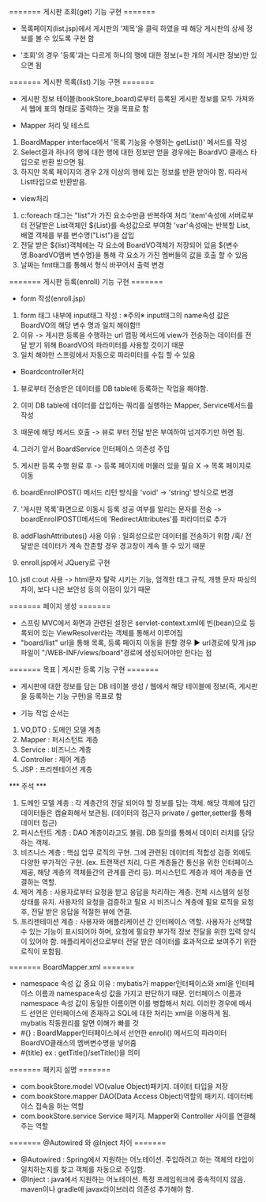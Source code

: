 ======= 게시판 조회(get) 기능 구현 =======

- 목록페이지(list.jsp)에서 게시판의 '제목'을 클릭 하였을 때 해당 게시판의 상세 정보를 볼 수 있도록 구현 함

- '조회'의 경우 '등록'과는 다르게 하나의 행에 대한 정보(=한 개의 게시판 정보)만 있으면 됨


======= 게시판 목록(list) 기능 구현 =======

- 게시판 정보 테이블(bookStore_board)로부터 등록된 게시판 정보를 모두 가져와서 웹에 표의 형태로 출력하는 것을 목표로 함

- Mapper 처리 및 테스트
 1) BoardMapper interface에서 '목록 기능을 수행하는 getList()' 메서드를 작성
 2) Select결과 하나의 행에 대한 행에 대한 정보만 얻을 경우에는 BoardVO 클래스 타입으로 반환 받으면 됨.
 3) 하지만 목록 페이지의 경우 2개 이상의 행에 있는 정보를 반환 받아야 함. 따라서 List타입으로 반환받음.

- view처리
 1) c:foreach 태그는 "list"가 가진 요소수만큼 반복하여 처리
 					'item'속성에 서버로부터 전달받은 List객체인 ${List}를 속성값으로 부여함
 					'var'속성에는 반복할 List, 배열 객체를 부를 변수명("List")을 삽입
 2) 전달 받은 ${list}객체에는 각 요소에 BoardVO객체가 저장되어 있음
 	${변수명.BoardVO멤버 변수명}을 통해 각 요소가 가진 멤버들의 값을 호출 할 수 있음
 3) 날짜는 fmt태그를 통해서 형식 바꾸어서 출력 변경


======= 게시판 등록(enroll) 기능 구현 =======

- form 작성(enroll.jsp)
 1) form 태그 내부에 input태그 작성 : ※주의※ input태그의 name속성 값은 BoardVO의 해당 변수 명과 일치 해야함!!
 2) 이유 -> 게시판 등록을 수행하는 url 맵핑 메서드에 view가 전송하는 데이터를 전달 받기 위해 BoardVO의 파라미터를 사용할 것이기 때문
 3) 일치 해야만 스프링에서 자동으로 파라미터를 수집 할 수 있음

- Boardcontroller처리
 1) 뷰로부터 전송받은 데이터를 DB table에 등록하는 작업을 해야함.
 2) 이미 DB table에 데이터를 삽입하는 쿼리를 실행하는 Mapper, Service메서드를 작성
 3) 때문에 해당 메서드 호출 -> 뷰로 부터 전달 받은 부여하여 넘겨주기만 하면 됨.
 4) 그러기 앞서 BoardService 인터페이스 의존성 주입

 5) 게시판 등록 수행 완료 후 -> 등록 페이지에 머물러 있을 필요 X -> 목록 페이지로 이동
 6) boardEnrollPOST() 메서드 리턴 방식을 'void' -> 'string' 방식으로 변경

 7) '게시판 목록'화면으로 이동시 등록 성공 여부를 알리는 문자를 전송 -> boardEnrollPOST()메서드에 'RedirectAttributes'를 파라미터로 추가
 8) addFlashAttributes() 사용 이유 : 일회성으로만 데이터를 전송하기 위함 /혹/ 전달받은 데이터가 계속 잔존할 경우 경고창이 계속 뜰 수 있기 때문
 9) enroll.jsp에서 JQuery로 구현
 
 10) jstl c:out 사용 -> html문자 탈락 시키는 기능, 엄격한 태그 규칙, 개행 문자 파싱의 차이, 보다 나은 보안성 등의 이점이 있기 때문
 
======= 페이지 생성 =======

- 스프링 MVC에서 화면과 관련된 설정은 servlet-context.xml에 빈(bean)으로 등록되어 있는 ViewResolver라는 객체를 통해서 이루어짐
- "board/list" url을 통해 목록, 등록 페이지 이동을 원할 경우 ▶ url경로에 맞게 jsp파일이 "/WEB-INF/views/board"경로에 생성되어야만 한다는 점

======= 목표 | 게시판 등록 기능 구현 =======

- 게시판에 대한 정보를 담는 DB 테이블 생성 / 웹에서 해당 테이블에 정보(즉, 게시판을 등록하는 기능 구현)을 목표로 함

- 기능 작업 순서는
1) VO,DTO : 도메인 모델 계층
2) Mapper : 퍼시스턴트 계층
3) Service : 비즈니스 계층
4) Controller : 제어 계층
4) JSP : 프리젠테이션 계층

*** 주석 ***

1) 도메인 모델 계층 : 각 계층간의 전달 되어야 할 정보를 담는 객체. 해당 객체에 담긴 데이터들은 캡슐화해서 보관됨. (데이터의 접근자 private / getter,setter를 통해 데이터 접근)
2) 퍼시스턴트 계층 : DAO 계층이라고도 불림. DB 질의를 통해서 데이터 러치를 담당하는 객체.
3) 비즈니스 계층 : 핵심 업무 로직의 구현. 그에 관련된 데이터릐 적합성 검증 외에도 다양한 부가적인 구현. (ex. 트랜잭션 처리, 다른 계층들간 통신을 위한 인터페이스 제공, 해당 계층의 객체들간의 관계를 관리 등). 퍼시스턴트 계층과 제어 계층을 연결하는 역할.
4) 제어 계층 : 사용자로부터 요청을 받고 응답을 처리하는 계층. 전체 시스템의 설정 상태를 유지. 사용자의 요청을 검증하고 필요 시 비즈니스 계층에 필요 로직을 요청 후, 전달 받은 응답을 적절한 뷰에 연결.
5) 프리젠테이션 계층 : 사용자와 애플리케이션 간 인터페이스 역할. 사용자가 선택할 수 있는 기능이 표시되어야 하며, 요청에 필요한 부가적 정보 전달을 위한 입력 양식이 있어야 함. 애플리케이션으로부터 전달 받은 데이터를 효과적으로 보여주기 위한 로직이 포함됨.


======= BoardMapper.xml =======

- namespace 속성 값 중요 이유 : mybatis가 mapper인터페이스와 xml을 인터페이스 이름과 namespace속성 값을 가지고 판단하기 때문.
인터페이스 이름과 namespace 속성 값이 동일한 이름이면 이를 병합해서 처리. 이러한 경우에 메서드 선언은 인터페이스에 존재하고 SQL에 대한 처리는 xml을 이용하게 됨.
mybatis 작동원리를 알면 이해가 빠를 것
- #{} : BoardMapper인터페이스에서 선언한 enroll() 메서드의 파라미터 BoardVO클래스의 멤버변수명을 넣어줌
- #{title} ex : getTitle()/setTitle()을 의미


======= 패키지 설명 =======

- com.bookStore.model
VO(value Object)패키지. 데이터 타입을 저장
- com.bookStore.mapper
DAO(Data Access Object)역할의 패키지. 데이터베이스 접속을 하는 역할
- com.bookStore.service
Service 패키지. Mapper와 Controller 사이를 연결해주는 역할

======= @Autowired 와 @Inject 차이 =======

- @Autowired : Spring에서 지원하는 어노테이션. 주입하려고 하는 객체의 타입이 일치하는지를 찾고 객체를 자동으로 주입함.
- @Inject : java에서 지원하는 어노테이션. 특정 프레임워크에 종속적이지 않음. maven이나 gradle에 javax라이브러리 의존성 추가해야 함.

